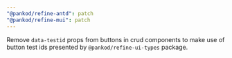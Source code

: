 ```yaml
---
"@pankod/refine-antd": patch
"@pankod/refine-mui": patch
---
```


Remove `data-testid` props from buttons in crud components to make use of button test ids presented by `@pankod/refine-ui-types` package.
